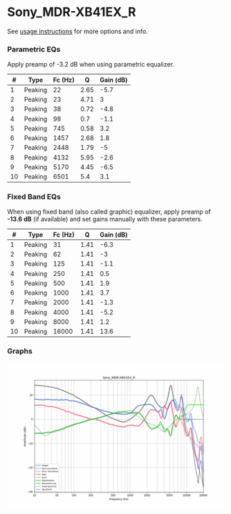 # Sony_MDR-XB41EX_R
See [usage instructions](https://github.com/jaakkopasanen/AutoEq#usage) for more options and info.

### Parametric EQs
Apply preamp of -3.2 dB when using parametric equalizer.

|   # | Type    |   Fc (Hz) |    Q |   Gain (dB) |
|-----|---------|-----------|------|-------------|
|   1 | Peaking |        22 | 2.65 |        -5.7 |
|   2 | Peaking |        23 | 4.71 |         3   |
|   3 | Peaking |        38 | 0.72 |        -4.8 |
|   4 | Peaking |        98 | 0.7  |        -1.1 |
|   5 | Peaking |       745 | 0.58 |         3.2 |
|   6 | Peaking |      1457 | 2.68 |         1.8 |
|   7 | Peaking |      2448 | 1.79 |        -5   |
|   8 | Peaking |      4132 | 5.95 |        -2.6 |
|   9 | Peaking |      5170 | 4.45 |        -6.5 |
|  10 | Peaking |      6501 | 5.4  |         3.1 |

### Fixed Band EQs
When using fixed band (also called graphic) equalizer, apply preamp of **-13.6 dB** (if available) and set gains manually with these parameters.

|   # | Type    |   Fc (Hz) |    Q |   Gain (dB) |
|-----|---------|-----------|------|-------------|
|   1 | Peaking |        31 | 1.41 |        -6.3 |
|   2 | Peaking |        62 | 1.41 |        -3   |
|   3 | Peaking |       125 | 1.41 |        -1.1 |
|   4 | Peaking |       250 | 1.41 |         0.5 |
|   5 | Peaking |       500 | 1.41 |         1.9 |
|   6 | Peaking |      1000 | 1.41 |         3.7 |
|   7 | Peaking |      2000 | 1.41 |        -1.3 |
|   8 | Peaking |      4000 | 1.41 |        -5.2 |
|   9 | Peaking |      8000 | 1.41 |         1.2 |
|  10 | Peaking |     16000 | 1.41 |        13.6 |

### Graphs
![](./Sony_MDR-XB41EX_R.png)
